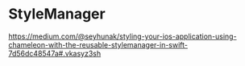 # StyleManager
https://medium.com/@seyhunak/styling-your-ios-application-using-chameleon-with-the-reusable-stylemanager-in-swift-7d56dc48547a#.vkasyz3sh
